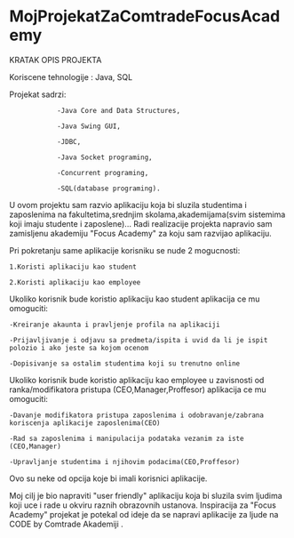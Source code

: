 # MojProjekatZaComtradeFocusAcademy
KRATAK OPIS PROJEKTA

Koriscene tehnologije : Java, SQL

Projekat sadrzi:

                -Java Core and Data Structures, 

                -Java Swing GUI,
                
                -JDBC, 
                
                -Java Socket programing,
                
                -Concurrent programing,
                
                -SQL(database programing).

U ovom projektu sam razvio aplikaciju koja bi sluzila studentima i zaposlenima na fakultetima,srednjim skolama,akademijama(svim sistemima koji imaju studente i zaposlene)...
Radi realizacije projekta napravio sam zamisljenu akademiju "Focus Academy" za koju sam razvijao aplikaciju.

Pri pokretanju same aplikacije korisniku se nude 2 mogucnosti:

    1.Koristi aplikaciju kao student

    2.Koristi aplikaciju kao employee

Ukoliko korisnik bude koristio aplikaciju kao student aplikacija ce mu omoguciti:

    -Kreiranje akaunta i pravljenje profila na aplikaciji

    -Prijavljivanje i odjavu sa predmeta/ispita i uvid da li je ispit polozio i ako jeste sa kojom ocenom

    -Dopisivanje sa ostalim studentima koji su trenutno online

Ukoliko korisnik bude koristio aplikaciju kao employee u zavisnosti od ranka/modifikatora pristupa (CEO,Manager,Proffesor) aplikacija ce mu omoguciti:

    -Davanje modifikatora pristupa zaposlenima i odobravanje/zabrana  koriscenja aplikacije zaposlenima(CEO)

    -Rad sa zaposlenima i manipulacija podataka vezanim za iste (CEO,Manager)

    -Upravljanje studentima i njihovim podacima(CEO,Proffesor)

Ovo su neke od opcija koje bi imali korisnici aplikacije.

Moj cilj je bio napraviti "user friendly" aplikaciju koja bi sluzila svim ljudima koji uce i rade u okviru raznih obrazovnih ustanova.
Inspiracija za "Focus Academy" projekat je potekal od ideje da se napravi aplikacije za ljude na CODE by Comtrade Akademiji .


